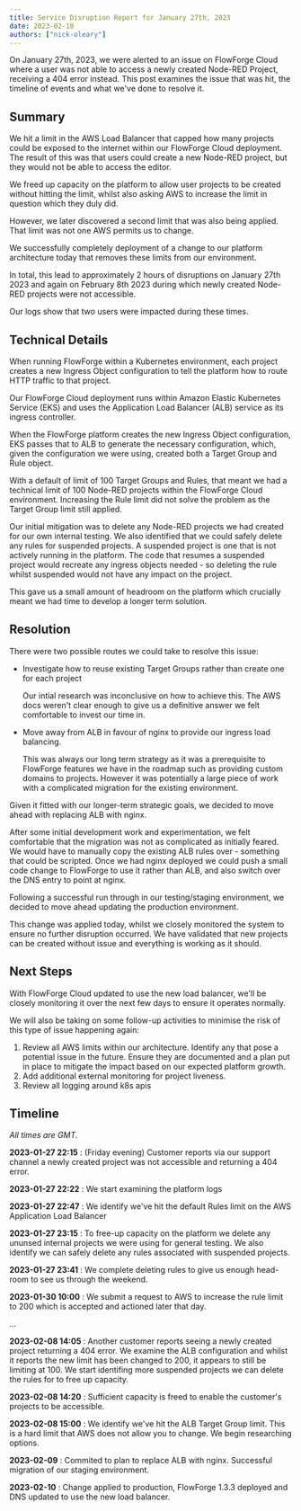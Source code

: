```yaml
---
title: Service Disruption Report for January 27th, 2023
date: 2023-02-10
authors: ["nick-oleary"]
---
```


On January 27th, 2023, we were alerted to an issue on FlowForge Cloud where a user
was not able to access a newly created Node-RED Project, receiving a 404 error
instead. This post examines the issue that was hit, the timeline of events and
what we've done to resolve it.

<!--more-->

## Summary

We hit a limit in the AWS Load Balancer that capped how many projects could be
exposed to the internet within our FlowForge Cloud deployment. The result of this
was that users could create a new Node-RED project, but they would not be able
to access the editor.

We freed up capacity on the platform to allow user projects to be created without
hitting the limit, whilst also asking AWS to increase the limit in question which
they duly did.

However, we later discovered a second limit that was also being applied. That limit
was not one AWS permits us to change.

We successfully completely deployment of a change to our platform architecture
today that removes these limits from our environment.

In total, this lead to approximately 2 hours of disruptions on January 27th 2023 and again
on February 8th 2023 during which newly created Node-RED projects were not accessible.

Our logs show that two users were impacted during these times.

## Technical Details

When running FlowForge within a Kubernetes environment, each project creates a
new Ingress Object configuration to tell the platform how to route HTTP traffic
to that project.

Our FlowForge Cloud deployment runs within Amazon Elastic Kubernetes Service (EKS)
and uses the Application Load Balancer (ALB) service as its ingress controller.

When the FlowForge platform creates the new Ingress Object configuration, EKS passes
that to ALB to generate the necessary configuration, which, given the configuration we
were using, created both a Target Group and Rule object.

With a default of limit of 100 Target Groups and Rules, that meant we had a technical
limit of 100 Node-RED projects within the FlowForge Cloud environment. Increasing
the Rule limit did not solve the problem as the Target Group limit still applied.

Our initial mitigation was to delete any Node-RED projects we had created for
our own internal testing. We also identified that we could safely delete any rules
for suspended projects. A suspended project is one that is not actively running
in the platform. The code that resumes a suspended project would recreate any ingress
objects needed - so deleting the rule whilst suspended would not have any impact
on the project.

This gave us a small amount of headroom on the platform which crucially meant we
had time to develop a longer term solution.

## Resolution

There were two possible routes we could take to resolve this issue:

 - Investigate how to reuse existing Target Groups rather than create one for each project

   Our intial research was inconclusive on how to achieve this. The AWS docs weren't
   clear enough to give us a definitive answer we felt comfortable to invest our time
   in.

 - Move away from ALB in favour of nginx to provide our ingress load balancing.

   This was always our long term strategy as it was a prerequisite to FlowForge
   features we have in the roadmap such as providing custom domains to projects.
   However it was potentially a large piece of work with a complicated migration
   for the existing environment.

Given it fitted with our longer-term strategic goals, we decided to move ahead
with replacing ALB with nginx.

After some initial development work and experimentation, we felt comfortable that
the migration was not as complicated as initially feared. We would have to manually
copy the existing ALB rules over - something that could be scripted. Once we had
nginx deployed we could push a small code change to FlowForge to use it rather than
ALB, and also switch over the DNS entry to point at nginx.

Following a successful run through in our testing/staging environment, we decided
to move ahead updating the production environment.

This change was applied today, whilst we closely monitored the system to ensure
no further disruption occurred. We have validated that new projects can be
created without issue and everything is working as it should.

## Next Steps

With FlowForge Cloud updated to use the new load balancer, we'll be closely monitoring
it over the next few days to ensure it operates normally.

We will also be taking on some follow-up activities to minimise the risk of this
type of issue happening again:

1. Review all AWS limits within our architecture. Identify any that pose a potential
   issue in the future. Ensure they are documented and a plan put in place to mitigate
   the impact based on our expected platform growth.
2. Add additional external monitoring for project liveness.
3. Review all logging around k8s apis

## Timeline

*All times are GMT.*

**2023-01-27 22:15** : (Friday evening) Customer reports via our support channel a newly created project was not accessible and returning a 404 error.

**2023-01-27 22:22** : We start examining the platform logs

**2023-01-27 22:47** : We identify we've hit the default Rules limit on the AWS Application Load Balancer

**2023-01-27 23:15** : To free-up capacity on the platform we delete any ununsed internal projects we were using for general testing. We also identify we can safely delete any rules associated with suspended projects.

**2023-01-27 23:41** : We complete deleting rules to give us enough head-room to see us through the weekend.

**2023-01-30 10:00** : We submit a request to AWS to increase the rule limit to 200 which is accepted and actioned later that day.

...

**2023-02-08 14:05** : Another customer reports seeing a newly created project returning a 404 error. We examine the ALB configuration and whilst it reports the new limit has been changed to 200, it appears to still be limiting at 100. We start identifing more suspended projects we can delete the rules for to free up capacity.

**2023-02-08 14:20** : Sufficient capacity is freed to enable the customer's projects to be accessible.

**2023-02-08 15:00** : We identify we've hit the ALB Target Group limit. This is a hard limit that AWS does not allow you to change. We begin researching options.

**2023-02-09** : Commited to plan to replace ALB with nginx. Successful migration of our staging environment.

**2023-02-10** : Change applied to production, FlowForge 1.3.3 deployed and DNS updated to use the new load balancer.
